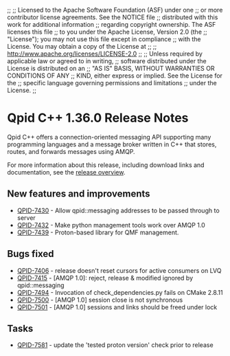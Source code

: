 ;;
;; Licensed to the Apache Software Foundation (ASF) under one
;; or more contributor license agreements.  See the NOTICE file
;; distributed with this work for additional information
;; regarding copyright ownership.  The ASF licenses this file
;; to you under the Apache License, Version 2.0 (the
;; "License"); you may not use this file except in compliance
;; with the License.  You may obtain a copy of the License at
;; 
;;   http://www.apache.org/licenses/LICENSE-2.0
;; 
;; Unless required by applicable law or agreed to in writing,
;; software distributed under the License is distributed on an
;; "AS IS" BASIS, WITHOUT WARRANTIES OR CONDITIONS OF ANY
;; KIND, either express or implied.  See the License for the
;; specific language governing permissions and limitations
;; under the License.
;;

# Qpid C++ 1.36.0 Release Notes

Qpid C++ offers a connection-oriented messaging API supporting many
programming languages and a message broker written in C++ that stores,
routes, and forwards messages using AMQP.

For more information about this release, including download links and
documentation, see the [release overview](index.html).


## New features and improvements

 - [QPID-7430](https://issues.apache.org/jira/browse/QPID-7430) - Allow qpid::messaging addresses to be passed through to server
 - [QPID-7432](https://issues.apache.org/jira/browse/QPID-7432) - Make python management tools work over AMQP 1.0
 - [QPID-7439](https://issues.apache.org/jira/browse/QPID-7439) - Proton-based library for QMF management.

## Bugs fixed

 - [QPID-7406](https://issues.apache.org/jira/browse/QPID-7406) - release doesn't reset cursors for active consumers on LVQ
 - [QPID-7415](https://issues.apache.org/jira/browse/QPID-7415) - [AMQP 1.0]: reject, release &amp; modified ignored by qpid::messaging
 - [QPID-7494](https://issues.apache.org/jira/browse/QPID-7494) - Invocation of check_dependencies.py fails on CMake 2.8.11
 - [QPID-7500](https://issues.apache.org/jira/browse/QPID-7500) - [AMQP 1.0] session close is not synchronous
 - [QPID-7501](https://issues.apache.org/jira/browse/QPID-7501) - [AMQP 1.0] sessions and links should be freed under lock

## Tasks

 - [QPID-7581](https://issues.apache.org/jira/browse/QPID-7581) - update the 'tested proton version' check prior to release